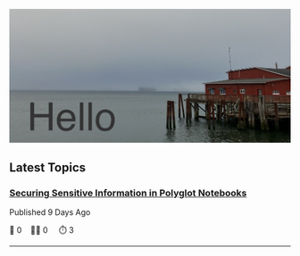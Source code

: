 ![Hello!](https://github.com/mjamesharmon/mjamesharmon/blob/main/assets/img/hello.jpg?raw=true)
## Latest Topics
### [Securing Sensitive Information in Polyglot Notebooks](https://dev.to/mjamesharmon/securing-sensitive-information-in-polyglot-notebooks-2jh0)

Published 9 Days Ago

  💬 0 &nbsp;&nbsp; 👍🏻 0 &nbsp; &nbsp; ⏱️ 3

---

